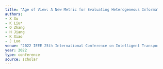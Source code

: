 ```yaml
---
title: "Age of View: A New Metric for Evaluating Heterogeneous Information Fusion in Vehicular Cyber-Physical Systems"
authors:
- X Xu
- K Liu*
- Q Zhang
- H Jiang
- K Xiao
- J Luo
venue: "2022 IEEE 25th International Conference on Intelligent Transportation …, 2022"
year: 2022
type: conference
source: scholar
---
```

